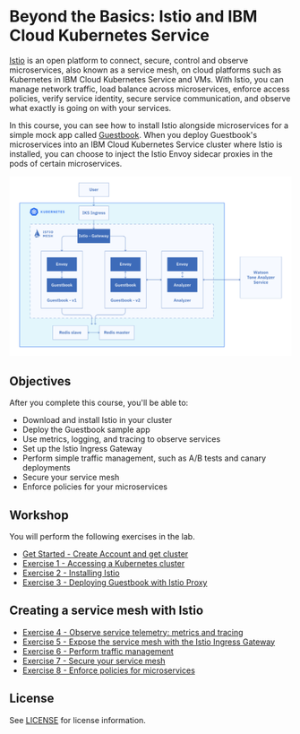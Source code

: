 # Beyond the Basics: Istio and IBM Cloud Kubernetes Service
[Istio](https://www.ibm.com/cloud/info/istio) is an open platform to connect, secure, control and observe microservices, also known as a service mesh, on cloud platforms such as Kubernetes in IBM Cloud Kubernetes Service and VMs. With Istio, you can manage network traffic, load balance across microservices, enforce access policies, verify service identity, secure service communication, and observe what exactly is going on with your services.

In this course, you can see how to install Istio alongside microservices for a simple mock app called [Guestbook](https://github.com/IBM/guestbook). When you deploy Guestbook's microservices into an IBM Cloud Kubernetes Service cluster where Istio is installed, you can choose to inject the Istio Envoy sidecar proxies in the pods of certain microservices.

![](README_images/istio3.jpg)

## Objectives
After you complete this course, you'll be able to:
- Download and install Istio in your cluster
- Deploy the Guestbook sample app
- Use metrics, logging, and tracing to observe services
- Set up the Istio Ingress Gateway
- Perform simple traffic management, such as A/B tests and canary deployments
- Secure your service mesh
- Enforce policies for your microservices

## Workshop
You will perform the following exercises in the lab.

- [Get Started - Create Account and get cluster](GETSTARTED.md)
- [Exercise 1 - Accessing a Kubernetes cluster](exercise-1/README.md)
- [Exercise 2 - Installing Istio](exercise-2/README.md)
- [Exercise 3 - Deploying Guestbook with Istio Proxy](exercise-3/README.md)

## Creating a service mesh with Istio

- [Exercise 4 - Observe service telemetry: metrics and tracing](exercise-4/README.md)
- [Exercise 5 - Expose the service mesh with the Istio Ingress Gateway](exercise-5/README.md)
- [Exercise 6 - Perform traffic management](exercise-6/README.md)
- [Exercise 7 - Secure your service mesh](exercise-7/README.md)
- [Exercise 8 - Enforce policies for microservices](exercise-8/README.md)

## License

See [LICENSE](./LICENSE) for license information.

[istio]: https://istio.io/
